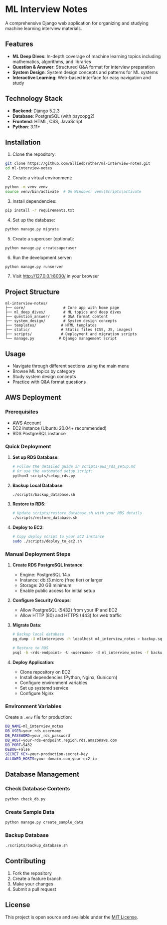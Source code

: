# ML Interview Notes

A comprehensive Django web application for organizing and studying machine learning interview materials.

## Features

- **ML Deep Dives**: In-depth coverage of machine learning topics including mathematics, algorithms, and libraries
- **Question & Answer**: Structured Q&A format for interview preparation
- **System Design**: System design concepts and patterns for ML systems
- **Interactive Learning**: Web-based interface for easy navigation and study

## Technology Stack

- **Backend**: Django 5.2.3
- **Database**: PostgreSQL (with psycopg2)
- **Frontend**: HTML, CSS, JavaScript
- **Python**: 3.11+

## Installation

1. Clone the repository:
```bash
git clone https://github.com/alliedbrother/ml-interview-notes.git
cd ml-interview-notes
```

2. Create a virtual environment:
```bash
python -m venv venv
source venv/bin/activate  # On Windows: venv\Scripts\activate
```

3. Install dependencies:
```bash
pip install -r requirements.txt
```

4. Set up the database:
```bash
python manage.py migrate
```

5. Create a superuser (optional):
```bash
python manage.py createsuperuser
```

6. Run the development server:
```bash
python manage.py runserver
```

7. Visit http://127.0.0.1:8000/ in your browser

## Project Structure

```
ml-interview-notes/
├── core/                 # Core app with home page
├── ml_deep_dives/        # ML topics and deep dives
├── question_answer/      # Q&A format content
├── system_design/        # System design concepts
├── templates/           # HTML templates
├── static/              # Static files (CSS, JS, images)
├── scripts/             # Deployment and migration scripts
└── manage.py           # Django management script
```

## Usage

- Navigate through different sections using the main menu
- Browse ML topics by category
- Study system design concepts
- Practice with Q&A format questions

## AWS Deployment

### Prerequisites
- AWS Account
- EC2 instance (Ubuntu 20.04+ recommended)
- RDS PostgreSQL instance

### Quick Deployment

1. **Set up RDS Database**:
   ```bash
   # Follow the detailed guide in scripts/aws_rds_setup.md
   # Or use the automated setup script:
   python3 scripts/setup_rds.py
   ```

2. **Backup Local Database**:
   ```bash
   ./scripts/backup_database.sh
   ```

3. **Restore to RDS**:
   ```bash
   # Update scripts/restore_database.sh with your RDS details
   ./scripts/restore_database.sh
   ```

4. **Deploy to EC2**:
   ```bash
   # Copy deploy script to your EC2 instance
   sudo ./scripts/deploy_to_ec2.sh
   ```

### Manual Deployment Steps

1. **Create RDS PostgreSQL Instance**:
   - Engine: PostgreSQL 14.x
   - Instance: db.t3.micro (free tier) or larger
   - Storage: 20 GB minimum
   - Enable public access for initial setup

2. **Configure Security Groups**:
   - Allow PostgreSQL (5432) from your IP and EC2
   - Allow HTTP (80) and HTTPS (443) for web traffic

3. **Migrate Data**:
   ```bash
   # Backup local database
   pg_dump -U mlinterviews -h localhost ml_interview_notes > backup.sql
   
   # Restore to RDS
   psql -h <rds-endpoint> -U <username> -d ml_interview_notes -f backup.sql
   ```

4. **Deploy Application**:
   - Clone repository on EC2
   - Install dependencies (Python, Nginx, Gunicorn)
   - Configure environment variables
   - Set up systemd service
   - Configure Nginx

### Environment Variables

Create a `.env` file for production:
```bash
DB_NAME=ml_interview_notes
DB_USER=your_rds_username
DB_PASSWORD=your_rds_password
DB_HOST=your-rds-endpoint.region.rds.amazonaws.com
DB_PORT=5432
DEBUG=False
SECRET_KEY=your-production-secret-key
ALLOWED_HOSTS=your-domain.com,your-ec2-ip
```

## Database Management

### Check Database Contents
```bash
python check_db.py
```

### Create Sample Data
```bash
python manage.py create_sample_data
```

### Backup Database
```bash
./scripts/backup_database.sh
```

## Contributing

1. Fork the repository
2. Create a feature branch
3. Make your changes
4. Submit a pull request

## License

This project is open source and available under the [MIT License](LICENSE).
